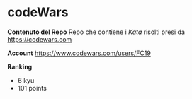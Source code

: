 # codeWars

**Contenuto del Repo**
Repo che contiene i _Kata_ risolti presi da https://codewars.com

**Account**
  https://www.codewars.com/users/FC19
  
**Ranking**
  * 6 kyu
  * 101 points
